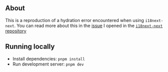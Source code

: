 ## About
This is a reproduction of a hydration error encountered when using `i18next-next`. You can read more about this in the [issue](https://github.com/i18next/next-i18next/issues/2265) I opened in the [`i18next-next` repository](https://github.com/i18next/next-i18next/)

## Running locally
- Install dependencies: `pnpm install`
- Run development server: `pnpm dev`
